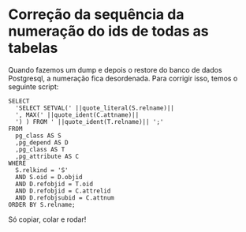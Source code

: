 # Correção da sequência da numeração do ids de todas as tabelas

Quando fazemos um dump e depois o restore do banco de dados Postgresql, a numeração fica desordenada. Para corrigir isso, temos o seguinte script:

```
SELECT
  'SELECT SETVAL(' ||quote_literal(S.relname)||
  ', MAX(' ||quote_ident(C.attname)||
  ') ) FROM ' ||quote_ident(T.relname)|| ';'
FROM
  pg_class AS S
  ,pg_depend AS D
  ,pg_class AS T
  ,pg_attribute AS C
WHERE
  S.relkind = 'S'
  AND S.oid = D.objid
  AND D.refobjid = T.oid
  AND D.refobjid = C.attrelid
  AND D.refobjsubid = C.attnum
ORDER BY S.relname;
```

Só copiar, colar e rodar!
